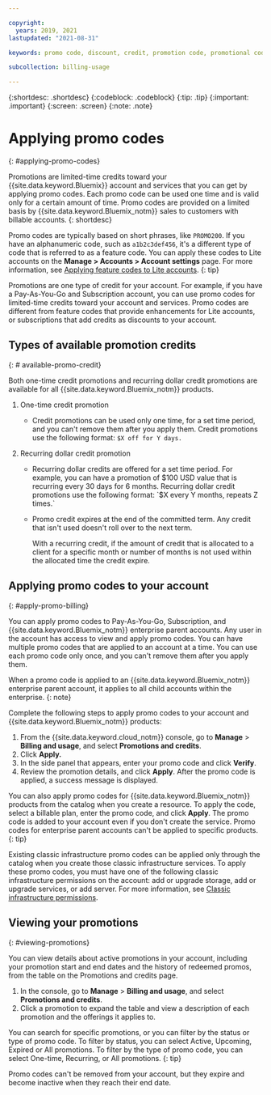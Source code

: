 ```yaml
---

copyright:
  years: 2019, 2021
lastupdated: "2021-08-31"

keywords: promo code, discount, credit, promotion code, promotional code, redeem promos

subcollection: billing-usage

---
```


{:shortdesc: .shortdesc}
{:codeblock: .codeblock}
{:tip: .tip}
{:important: .important}
{:screen: .screen}
{:note: .note}

# Applying promo codes
{: #applying-promo-codes}

Promotions are limited-time credits toward your {{site.data.keyword.Bluemix}} account and services that you can get by applying promo codes. Each promo code can be used one time and is valid only for a certain amount of time. Promo codes are provided on a limited basis by {{site.data.keyword.Bluemix_notm}} sales to customers with billable accounts. 
{: shortdesc} 

Promo codes are typically based on short phrases, like `PROMO200`. If you have an alphanumeric code, such as `a1b2c3def456`, it's a different type of code that is referred to as a feature code. You can apply these codes to Lite accounts on the **Manage > Accounts > Account settings** page. For more information, see [Applying feature codes to Lite accounts](/docs/account?topic=account-codes). 
{: tip}

Promotions are one type of credit for your account. For example, if you have a Pay-As-You-Go and Subscription account, you can use promo codes for limited-time credits toward your account and services. Promo codes are different from feature codes that provide enhancements for Lite accounts, or subscriptions that add credits as discounts to your account.

## Types of available promotion credits
{: # available-promo-credit}

Both one-time credit promotions and recurring dollar credit promotions are available for all {{site.data.keyword.Bluemix_notm}} products. 

1. One-time credit promotion 
    * Credit promotions can be used only one time, for a set time period, and you can't remove them after you apply them. Credit promotions use the following format: `$X off for Y days.` 

2. Recurring dollar credit promotion
    * Recurring dollar credits are offered for a set time period. For example, you can have a promotion of $100 USD value that is recurring every 30 days for 6 months. Recurring dollar credit promotions use the following format: `$X every Y months, repeats Z times.` 
    * Promo credit expires at the end of the committed term. Any credit that isn't used doesn't roll over to the next term.

        With a recurring credit, if the amount of credit that is allocated to a client for a specific month or number of months is not used within the allocated time the credit expire. 

## Applying promo codes to your account
{: #apply-promo-billing}

You can apply promo codes to Pay-As-You-Go, Subscription, and {{site.data.keyword.Bluemix_notm}} enterprise parent accounts. Any user in the account has access to view and apply promo codes. You can have multiple promo codes that are applied to an account at a time. You can use each promo code only once, and you can't remove them after you apply them.

When a promo code is applied to an {{site.data.keyword.Bluemix_notm}} enterprise parent account, it applies to all child accounts within the enterprise. 
{: note}

Complete the following steps to apply promo codes to your account and {{site.data.keyword.Bluemix_notm}} products:  

1. From the {{site.data.keyword.cloud_notm}} console, go to **Manage** > **Billing and usage**, and select **Promotions and credits**. 
1. Click **Apply.** 
1. In the side panel that appears, enter your promo code and click **Verify**.
1. Review the promotion details, and click **Apply**. After the promo code is applied, a success message is displayed.

You can also apply promo codes for {{site.data.keyword.Bluemix_notm}} products from the catalog when you create a resource. To apply the code, select a billable plan, enter the promo code, and click **Apply**. The promo code is added to your account even if you don't create the service. Promo codes for enterprise parent accounts can't be applied to specific products. 
{: tip}

Existing classic infrastructure promo codes can be applied only through the catalog when you create those classic infrastructure services. To apply these promo codes, you must have one of the following classic infrastructure permissions on the account: add or upgrade storage, add or upgrade services, or add server. For more information, see [Classic infrastructure permissions](/docs/account?topic=account-infrapermission). 

## Viewing your promotions
{: #viewing-promotions}

You can view details about active promotions in your account, including your promotion start and end dates and the history of redeemed promos, from the table on the Promotions and credits page. 

1. In the console, go to **Manage** > **Billing and usage**, and select **Promotions and credits**. 
1. Click a promotion to expand the table and view a description of each promotion and the offerings it applies to.

You can search for specific promotions, or you can filter by the status or type of promo code. To filter by status, you can select Active, Upcoming, Expired or All promotions. To filter by the type of promo code, you can select One-time, Recurring, or All promotions.
{: tip}

Promo codes can't be removed from your account, but they expire and become inactive when they reach their end date.

